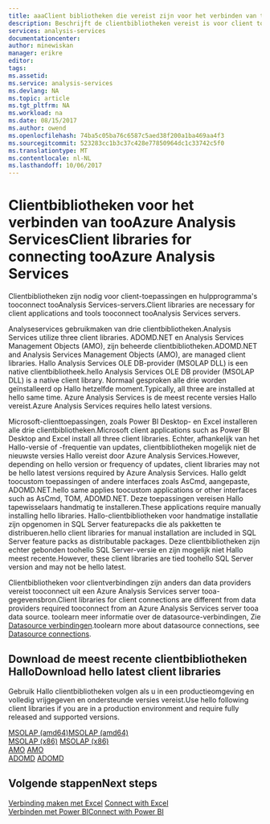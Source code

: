 ```yaml
---
title: aaaClient bibliotheken die vereist zijn voor het verbinden van tooAzure Analysis Services | Microsoft Docs
description: Beschrijft de clientbibliotheken vereist is voor client toepassingen en hulpprogramma's tooconnect Azure Analysis Services
services: analysis-services
documentationcenter: 
author: minewiskan
manager: erikre
editor: 
tags: 
ms.assetid: 
ms.service: analysis-services
ms.devlang: NA
ms.topic: article
ms.tgt_pltfrm: NA
ms.workload: na
ms.date: 08/15/2017
ms.author: owend
ms.openlocfilehash: 74ba5c05ba76c6587c5aed38f200a1ba469aa4f3
ms.sourcegitcommit: 523283cc1b3c37c428e77850964dc1c33742c5f0
ms.translationtype: MT
ms.contentlocale: nl-NL
ms.lasthandoff: 10/06/2017
---
```

# <a name="client-libraries-for-connecting-tooazure-analysis-services"></a><span data-ttu-id="6d637-103">Clientbibliotheken voor het verbinden van tooAzure Analysis Services</span><span class="sxs-lookup"><span data-stu-id="6d637-103">Client libraries for connecting tooAzure Analysis Services</span></span>

<span data-ttu-id="6d637-104">Clientbibliotheken zijn nodig voor client-toepassingen en hulpprogramma's tooconnect tooAnalysis Services-servers.</span><span class="sxs-lookup"><span data-stu-id="6d637-104">Client libraries are necessary for client applications and tools tooconnect tooAnalysis Services servers.</span></span> 

<span data-ttu-id="6d637-105">Analyseservices gebruikmaken van drie clientbibliotheken.</span><span class="sxs-lookup"><span data-stu-id="6d637-105">Analysis Services utilize three client libraries.</span></span> <span data-ttu-id="6d637-106">ADOMD.NET en Analysis Services Management Objects (AMO), zijn beheerde clientbibliotheken.</span><span class="sxs-lookup"><span data-stu-id="6d637-106">ADOMD.NET and Analysis Services Management Objects (AMO), are managed client libraries.</span></span> <span data-ttu-id="6d637-107">Hallo Analysis Services OLE DB-provider (MSOLAP DLL) is een native clientbibliotheek.</span><span class="sxs-lookup"><span data-stu-id="6d637-107">hello Analysis Services OLE DB provider (MSOLAP DLL) is a native client library.</span></span> <span data-ttu-id="6d637-108">Normaal gesproken alle drie worden geïnstalleerd op Hallo hetzelfde moment.</span><span class="sxs-lookup"><span data-stu-id="6d637-108">Typically, all three are installed at hello same time.</span></span> <span data-ttu-id="6d637-109">Azure Analysis Services is de meest recente versies Hallo vereist.</span><span class="sxs-lookup"><span data-stu-id="6d637-109">Azure Analysis Services requires hello latest versions.</span></span> 

<span data-ttu-id="6d637-110">Microsoft-clienttoepassingen, zoals Power BI Desktop- en Excel installeren alle drie clientbibliotheken.</span><span class="sxs-lookup"><span data-stu-id="6d637-110">Microsoft client applications such as Power BI Desktop and Excel install all three client libraries.</span></span> <span data-ttu-id="6d637-111">Echter, afhankelijk van het Hallo-versie of -frequentie van updates, clientbibliotheken mogelijk niet de nieuwste versies Hallo vereist door Azure Analysis Services.</span><span class="sxs-lookup"><span data-stu-id="6d637-111">However, depending on hello version or frequency of updates, client libraries may not be hello latest versions required by Azure Analysis Services.</span></span> <span data-ttu-id="6d637-112">Hallo geldt toocustom toepassingen of andere interfaces zoals AsCmd, aangepaste, ADOMD.NET.</span><span class="sxs-lookup"><span data-stu-id="6d637-112">hello same applies toocustom applications or other interfaces such as AsCmd, TOM, ADOMD.NET.</span></span> <span data-ttu-id="6d637-113">Deze toepassingen vereisen Hallo tapewisselaars handmatig te installeren.</span><span class="sxs-lookup"><span data-stu-id="6d637-113">These applications require manually installing hello libraries.</span></span> <span data-ttu-id="6d637-114">Hallo-clientbibliotheken voor handmatige installatie zijn opgenomen in SQL Server featurepacks die als pakketten te distribueren.</span><span class="sxs-lookup"><span data-stu-id="6d637-114">hello client libraries for manual installation are included in SQL Server feature packs as distributable packages.</span></span> <span data-ttu-id="6d637-115">Deze clientbibliotheken zijn echter gebonden toohello SQL Server-versie en zijn mogelijk niet Hallo meest recente.</span><span class="sxs-lookup"><span data-stu-id="6d637-115">However, these client libraries are tied toohello SQL Server version and may not be hello latest.</span></span>  

<span data-ttu-id="6d637-116">Clientbibliotheken voor clientverbindingen zijn anders dan data providers vereist tooconnect uit een Azure Analysis Services server tooa-gegevensbron.</span><span class="sxs-lookup"><span data-stu-id="6d637-116">Client libraries for client connections are different from data providers required tooconnect from an Azure Analysis Services server tooa data source.</span></span> <span data-ttu-id="6d637-117">toolearn meer informatie over de datasource-verbindingen, Zie [Datasource verbindingen](analysis-services-datasource.md).</span><span class="sxs-lookup"><span data-stu-id="6d637-117">toolearn more about datasource connections, see [Datasource connections](analysis-services-datasource.md).</span></span>

## <a name="download-hello-latest-client-libraries"></a><span data-ttu-id="6d637-118">Download de meest recente clientbibliotheken Hallo</span><span class="sxs-lookup"><span data-stu-id="6d637-118">Download hello latest client libraries</span></span>  
<span data-ttu-id="6d637-119">Gebruik Hallo clientbibliotheken volgen als u in een productieomgeving en volledig vrijgegeven en ondersteunde versies vereist.</span><span class="sxs-lookup"><span data-stu-id="6d637-119">Use hello following client libraries if you are in a production environment and require fully released and supported versions.</span></span>

[<span data-ttu-id="6d637-120">MSOLAP (amd64)</span><span class="sxs-lookup"><span data-stu-id="6d637-120">MSOLAP (amd64)</span></span>](https://go.microsoft.com/fwlink/?linkid=829576)</br><span data-ttu-id="6d637-121">
[MSOLAP (x86)](https://go.microsoft.com/fwlink/?linkid=829575)</span><span class="sxs-lookup"><span data-stu-id="6d637-121">
[MSOLAP (x86)](https://go.microsoft.com/fwlink/?linkid=829575)</span></span></br><span data-ttu-id="6d637-122">
[AMO](https://go.microsoft.com/fwlink/?linkid=829578)</span><span class="sxs-lookup"><span data-stu-id="6d637-122">
[AMO](https://go.microsoft.com/fwlink/?linkid=829578)</span></span></br><span data-ttu-id="6d637-123">
[ADOMD](https://go.microsoft.com/fwlink/?linkid=829577)</span><span class="sxs-lookup"><span data-stu-id="6d637-123">
[ADOMD](https://go.microsoft.com/fwlink/?linkid=829577)</span></span></br>

## <a name="next-steps"></a><span data-ttu-id="6d637-124">Volgende stappen</span><span class="sxs-lookup"><span data-stu-id="6d637-124">Next steps</span></span>
<span data-ttu-id="6d637-125">[Verbinding maken met Excel](analysis-services-connect-excel.md)  </span><span class="sxs-lookup"><span data-stu-id="6d637-125">[Connect with Excel](analysis-services-connect-excel.md)  </span></span>  
[<span data-ttu-id="6d637-126">Verbinden met Power BI</span><span class="sxs-lookup"><span data-stu-id="6d637-126">Connect with Power BI</span></span>](analysis-services-connect-pbi.md)
